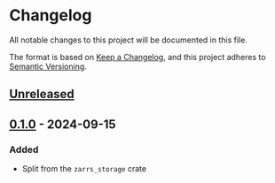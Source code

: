 # Changelog

All notable changes to this project will be documented in this file.

The format is based on [Keep a Changelog](https://keepachangelog.com/en/1.0.0/),
and this project adheres to [Semantic Versioning](https://semver.org/spec/v2.0.0.html).

## [Unreleased]

## [0.1.0] - 2024-09-15

### Added
 - Split from the `zarrs_storage` crate

[unreleased]: https://github.com/LDeakin/zarrs/compare/zarrs_http-v0.1.0...HEAD
[0.1.0]: https://github.com/LDeakin/zarrs/releases/tag/zarrs_http-v0.1.0

